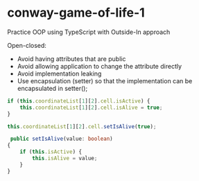 # conway-game-of-life-1

Practice OOP using TypeScript with Outside-In approach

Open-closed:

- Avoid having attributes that are public
- Avoid allowing application to change the attribute directly
- Avoid implementation leaking
- Use encapsulation (setter) so that the implementation can be encapsulated in setter();

```typescript
if (this.coordinateList[1][2].cell.isActive) {
    this.coordinateList[1][2].cell.isAlive = true;
}
```

```typescript
this.coordinateList[1][2].cell.setIsAlive(true);
```

```typescript
 public setIsAlive(value: boolean)
{
    if (this.isActive) {
        this.isAlive = value;
    }
}
```
